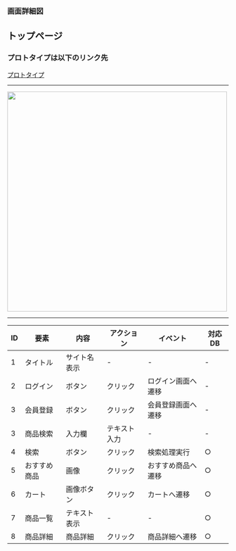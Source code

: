 ### 画面詳細図
## トップページ
### プロトタイプは以下のリンク先
[プロトタイプ]()
*****
<img src="../img/" width="500">

*****

|ID|要素|内容|アクション|イベント|対応DB|
|--|---|----|---------|-------|-------|
|1|タイトル|サイト名表示|-|-|-|
|2|ログイン|ボタン|クリック|ログイン画面へ遷移|-|
|3|会員登録|ボタン|クリック|会員登録画面へ遷移|-|
|3|商品検索|入力欄|テキスト入力|-|-|
|4|検索|ボタン|クリック|検索処理実行|○|
|5|おすすめ商品|画像|クリック|おすすめ商品へ遷移|○|
|6|カート|画像ボタン|クリック|カートへ遷移|○|
|7|商品一覧|テキスト表示|-|-|○|
|8|商品詳細|商品詳細|クリック|商品詳細へ遷移|○|
